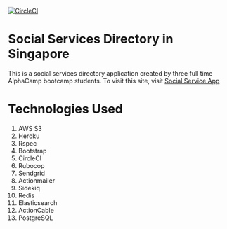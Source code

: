 [![CircleCI](https://circleci.com/gh/kommune/mfc-dir-app.svg?style=svg)](https://circleci.com/gh/kommune/mfc-dir-app)

# Social Services Directory in Singapore

This is a social services directory application created by three full time AlphaCamp bootcamp students.
To visit this site, visit [Social Service App](https://mfc-dir-app.herokuapp.com/)

# Technologies Used

1. AWS S3
2. Heroku
3. Rspec
4. Bootstrap
5. CircleCI
6. Rubocop
7. Sendgrid
8. Actionmailer
9. Sidekiq
10. Redis
11. Elasticsearch
12. ActionCable
13. PostgreSQL
